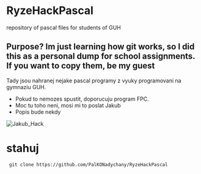 # RyzeHackPascal
repository of pascal files for students of GUH
## Purpose? Im just learning how git works, so I did this as a personal dump for school assignments. If you want to copy them, be my guest
Tady jsou nahranej nejake pascal programy z vyuky programovani na gymnaziu GUH. 
* Pokud to nemozes spustit, doporucuju program FPC. 
* Moc tu toho neni, mosi mi to poslat Jakub
* Popis bude nekdy

![Jakub_Hack](https://media.discordapp.net/attachments/576369343047270410/954067358945775626/IMG_20220217_151317.jpg?width=505&height=673)

# stahuj
	 git clone https://github.com/PalKONadychany/RyzeHackPascal 
